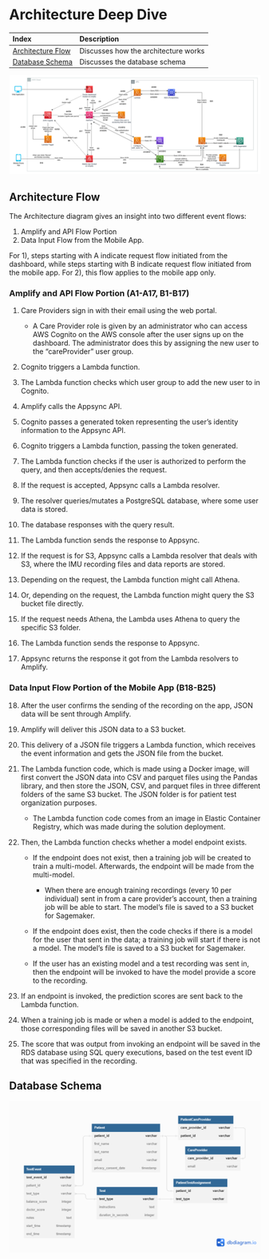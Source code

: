 # Architecture Deep Dive

| Index                                   | Description                          |
| :-------------------------------------- | :----------------------------------- |
| [Architecture Flow](#architecture-flow) | Discusses how the architecture works |
| [Database Schema]()                     | Discusses the database schema        |

![alt text](/docs/images/architecture_diagram.png)

## Architecture Flow

The Architecture diagram gives an insight into two different event flows:

1. Amplify and API Flow Portion
2. Data Input Flow from the Mobile App.

For 1), steps starting with A indicate request flow initiated from the dashboard, while steps starting with B indicate request flow initiated from the mobile app. For 2), this flow applies to the mobile app only.

### **Amplify and API Flow Portion (A1-A17, B1-B17)**

1. Care Providers sign in with their email using the web portal.

   - A Care Provider role is given by an administrator who can access AWS Cognito on the AWS console after the user signs up on the dashboard. The administrator does this by assigning the new user to the “careProvider” user group.

2. Cognito triggers a Lambda function.

3. The Lambda function checks which user group to add the new user to in Cognito.

4. Amplify calls the Appsync API.

5. Cognito passes a generated token representing the user’s identity information to the Appsync API.

6. Cognito triggers a Lambda function, passing the token generated.

7. The Lambda function checks if the user is authorized to perform the query, and then accepts/denies the request.

8. If the request is accepted, Appsync calls a Lambda resolver.

9. The resolver queries/mutates a PostgreSQL database, where some user data is stored.

10. The database responses with the query result.

11. The Lambda function sends the response to Appsync.

12. If the request is for S3, Appsync calls a Lambda resolver that deals with S3, where the IMU recording files and data reports are stored.

13. Depending on the request, the Lambda function might call Athena.

14. Or, depending on the request, the Lambda function might query the S3 bucket file directly.

15. If the request needs Athena, the Lambda uses Athena to query the specific S3 folder.

16. The Lambda function sends the response to Appsync.

17. Appsync returns the response it got from the Lambda resolvers to Amplify.

### **Data Input Flow Portion of the Mobile App (B18-B25)**

18. After the user confirms the sending of the recording on the app, JSON data will be sent through Amplify.

19. Amplify will deliver this JSON data to a S3 bucket.

20. This delivery of a JSON file triggers a Lambda function, which receives the event information and gets the JSON file from the bucket.

21. The Lambda function code, which is made using a Docker image, will first convert the JSON data into CSV and parquet files using the Pandas library, and then store the JSON, CSV, and parquet files in three different folders of the same S3 bucket. The JSON folder is for patient test organization purposes.

    - The Lambda function code comes from an image in Elastic Container Registry, which was made during the solution deployment.

22. Then, the Lambda function checks whether a model endpoint exists.

    - If the endpoint does not exist, then a training job will be created to train a multi-model. Afterwards, the endpoint will be made from the multi-model.

      - When there are enough training recordings (every 10 per individual) sent in from a care provider’s account, then a training job will be able to start. The model’s file is saved to a S3 bucket for Sagemaker.

    - If the endpoint does exist, then the code checks if there is a model for the user that sent in the data; a training job will start if there is not a model. The model’s file is saved to a S3 bucket for Sagemaker.

    - If the user has an existing model and a test recording was sent in, then the endpoint will be invoked to have the model provide a score to the recording.

23. If an endpoint is invoked, the prediction scores are sent back to the Lambda function.

24. When a training job is made or when a model is added to the endpoint, those corresponding files will be saved in another S3 bucket.

25. The score that was output from invoking an endpoint will be saved in the RDS database using SQL query executions, based on the test event ID that was specified in the recording.

## Database Schema

![alt text](/docs/images/db_diagram.png)
